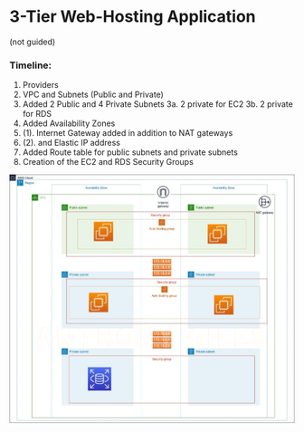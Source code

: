 # 3-Tier Web-Hosting Application
(not guided)

### Timeline:
1. Providers
2. VPC and Subnets (Public and Private)
3. Added 2 Public and 4 Private Subnets
    3a. 2 private for EC2
    3b. 2 private for RDS
4. Added Availability Zones
5. (1). Internet Gateway added in addition to NAT gateways
5. (2). and Elastic IP address
6. Added Route table for public subnets and private subnets
7. Creation of the EC2 and RDS Security Groups

![AWS 3-Tier Architecture](/img/image.png)